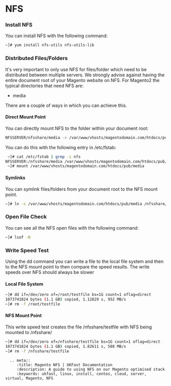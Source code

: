 # NFS

### Install NFS
You can install NFS with the following command:
```bash
~]# yum install nfs-utils nfs-utils-lib 
```

### Distributed Files/Folders
It's very important to only use NFS for files/folder which need to be distributed between multiple servers. We strongly advise against having the entire document root of your Magento website on NFS. For Magento2 the typical directories that need NFS are:

- media

There are a couple of ways in which you can achieve this.

#### Direct Mount Point
You can directly mount NFS to the folder within your document root:

```bash
NFSSERVER/nfsshare/media -> /var/www/vhosts/magentodomain.com/htdocs/pub/media
```
You can do this with the following entry in /etc/fstab:

```bash
 ~]# cat /etc/fstab | grep -i nfs
NFSSERVER:/nfsshare/media /var/www/vhosts/magentodomain.com/htdocs/pub/media nfs rw,vers=3,noatime,nodiratime,async,timeo=1800 0 0
 ~]# mount /var/www/vhosts/magentodomain.com/htdocs/pub/media
```

#### Symlinks
You can symlink files/folders from your document root to the NFS mount point.

```bash
~]# ln -s /var/www/vhosts/magentodomain.com/htdocs/pub/media /nfsshare/media
```

### Open File Check
You can see all the NFS open files with the following command:
```bash
~]# lsof -N
```

### Write Speed Test
Using the dd command you can write a file to the local file system and then to the NFS mount point to then compare the speed results. The write speeds over NFS should always be slower

#### Local File System
```bash
~]# dd if=/dev/zero of=/root/testfile bs=1G count=1 oflag=direct
1073741824 bytes (1.1 GB) copied, 1.12829 s, 952 MB/s
~]# rm -f /root/testfile
```

#### NFS Mount Point
This write speed test creates the file /nfsshare/testfile with NFS being mounted to /nfsshare/

```bash
~]# dd if=/dev/zero of=/nfsshare/testfile bs=1G count=1 oflag=direct
1073741824 bytes (1.1 GB) copied, 1.82611 s, 588 MB/s
~]# rm -f /nfsshare/testfile
```

```eval_rst
  .. meta::
     :title: Magento NFS | UKFast Documentation
     :description: A guide to using NFS on our Magento optimised stack
     :keywords: ukfast, linux, install, centos, cloud, server, virtual, Magento, NFS

